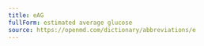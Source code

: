 ```yaml
---
title: eAG
fullForm: estimated average glucose
source: https://openmd.com/dictionary/abbreviations/e
---
```

